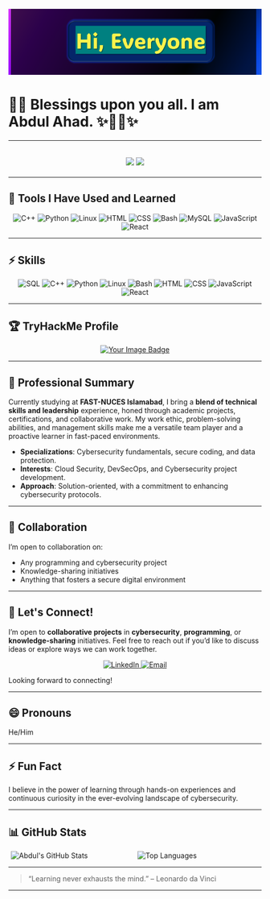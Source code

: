 <p align="center">
  <img src="https://raw.githubusercontent.com/AbdulAHAD968/AbdulAHAD968/main/.github/workflows/dffd.PNG" alt="Background Image">
</p>

<!-- <p align="center"> -->
<!--   <img src="cat.gif" alt="TypingCat"> -->
<!-- </p> -->

  
  <h1 class="text-orange" aria-label="Blessings upon you all. I am Abdul Ahad.">
      👨‍🎓 Blessings upon you all. I am Abdul Ahad. ✨🐱‍💻✨
  </h1>

---

<h2 align="center">
      <img src="https://readme-typing-svg.herokuapp.com/?lines=Blessings+Upon+You+All👋!!;I'm+a+Cybersecurity+Enthusiast!;I'm+a+Web+Developer!;I'm+a+Problem+Solver!;I'm+a+Prompt+Engineer!;I'm+a+Tech+Learner!&font=Fira%20Code&center=true&width=480&height=50" />
      <img src="https://emojis.slackmojis.com/emojis/images/1531849430/4246/blob-sunglasses.gif?1531849430" width="70"/ loading="lazy" />
</h2>

---

## 🔧 Tools I Have Used and Learned

<p align="center">
  <img src="https://cdn.jsdelivr.net/gh/devicons/devicon/icons/cplusplus/cplusplus-original.svg" alt="C++" width="40" height="40"/>
  <img src="https://cdn.jsdelivr.net/gh/devicons/devicon/icons/python/python-original.svg" alt="Python" width="40" height="40"/>
  <img src="https://cdn.jsdelivr.net/gh/devicons/devicon/icons/linux/linux-original.svg" alt="Linux" width="40" height="40"/>
  <img src="https://cdn.jsdelivr.net/gh/devicons/devicon/icons/html5/html5-original.svg" alt="HTML" width="40" height="40"/>
  <img src="https://cdn.jsdelivr.net/gh/devicons/devicon/icons/css3/css3-original.svg" alt="CSS" width="40" height="40"/>
  <img src="https://cdn.jsdelivr.net/gh/devicons/devicon/icons/bash/bash-original.svg" alt="Bash" width="40" height="40"/>
  <img src="https://cdn.jsdelivr.net/gh/devicons/devicon/icons/mysql/mysql-original.svg" alt="MySQL" width="40" height="40"/>
  <img src="https://cdn.jsdelivr.net/gh/devicons/devicon/icons/javascript/javascript-original.svg" alt="JavaScript" width="40" height="40"/>
  <img src="https://cdn.jsdelivr.net/gh/devicons/devicon/icons/react/react-original.svg" alt="React" width="40" height="40"/>
</p>


---

## ⚡ Skills

<p align="center">
  <img src="https://img.shields.io/badge/SQL-%23025E8C.svg?style=for-the-badge&logo=sqlite&logoColor=white" alt="SQL"/>
  <img src="https://img.shields.io/badge/C%2B%2B-%2300599C.svg?style=for-the-badge&logo=c%2B%2B&logoColor=white" alt="C++"/>
  <img src="https://img.shields.io/badge/Python-%233776AB.svg?style=for-the-badge&logo=python&logoColor=white" alt="Python"/>
  <img src="https://img.shields.io/badge/Linux-%23FCC624.svg?style=for-the-badge&logo=linux&logoColor=black" alt="Linux"/>
  <img src="https://img.shields.io/badge/Bash-%234EAA25.svg?style=for-the-badge&logo=gnu-bash&logoColor=white" alt="Bash"/>
  <img src="https://img.shields.io/badge/HTML-%23E34F26.svg?style=for-the-badge&logo=html5&logoColor=white" alt="HTML"/>
  <img src="https://img.shields.io/badge/CSS-%231572B6.svg?style=for-the-badge&logo=css3&logoColor=white" alt="CSS"/>
  <img src="https://img.shields.io/badge/JavaScript-%23F7DF1E.svg?style=for-the-badge&logo=javascript&logoColor=black" alt="JavaScript"/>
  <img src="https://img.shields.io/badge/React-%2361DAFB.svg?style=for-the-badge&logo=react&logoColor=black" alt="React"/>
</p>

---

## 🏆 TryHackMe Profile

<p align="center">
  <a href="https://tryhackme.com/p/your-username">
    <img src="https://tryhackme-badges.s3.amazonaws.com/AbdulAhaD.png" alt="Your Image Badge" />
  </a>
</p>

---

## 🚀 Professional Summary

Currently studying at **FAST-NUCES Islamabad**, I bring a **blend of technical skills and leadership** experience, honed through academic projects, certifications, and collaborative work. My work ethic, problem-solving abilities, and management skills make me a versatile team player and a proactive learner in fast-paced environments.

- **Specializations**: Cybersecurity fundamentals, secure coding, and data protection.
- **Interests**: Cloud Security, DevSecOps, and Cybersecurity project development.
- **Approach**: Solution-oriented, with a commitment to enhancing cybersecurity protocols.

---

## 💞️ Collaboration  

I’m open to collaboration on:  
- Any programming and cybersecurity project  
- Knowledge-sharing initiatives  
- Anything that fosters a secure digital environment  

---

## 💬 Let's Connect!

I’m open to **collaborative projects** in **cybersecurity**, **programming**, or **knowledge-sharing** initiatives. Feel free to reach out if you’d like to discuss ideas or explore ways we can work together.

<p align="center">
  <a href="https://www.linkedin.com/in/abdul-ahad-988305286" target="_blank">
    <img src="https://img.shields.io/badge/LinkedIn-%230A66C2.svg?style=for-the-badge&logo=linkedin&logoColor=white" alt="LinkedIn"/>
  </a>
  <a href="mailto:ahad06074@gmail.com">
    <img src="https://img.shields.io/badge/Email-%23D14836.svg?style=for-the-badge&logo=gmail&logoColor=white" alt="Email"/>
  </a>
</p>

Looking forward to connecting!

---

## 😄 Pronouns

He/Him  

---

## ⚡ Fun Fact  

I believe in the power of learning through hands-on experiences and continuous curiosity in the ever-evolving landscape of cybersecurity.  

---

## 📊 GitHub Stats

<div style="display: flex; justify-content: space-around;">
  <img src="https://github-readme-stats.vercel.app/api?username=AbdulAHAD968&show_icons=true&theme=radical" alt="Abdul's GitHub Stats" style="width: 48%;"/>
  <img src="https://github-readme-stats.vercel.app/api/top-langs/?username=AbdulAHAD968&layout=compact&theme=radical" alt="Top Languages" style="width: 48%;"/>
</div>

---

> “Learning never exhausts the mind.” – Leonardo da Vinci

---

<!---  
AbdulAHAD968/AbdulAHAD968 is a ✨ special ✨ repository because its `README.md` (this file) appears on your GitHub profile.  
You can click the Preview link to take a look at your changes.  
--->

